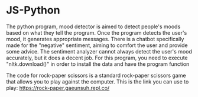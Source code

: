 # JS-Python

The python program, mood detector is aimed to detect people's moods based on what they tell the program. Once the program detects the user's mood, it generates appropriate messages. There is a chatbot specifically made for the "negative" sentiment, aiming to comfort the user and provide some advice. The sentiment analyzer cannot always detect the user's mood accurately, but it does a decent job. 
For this program, you need to execute "nltk.download()" in order to install the data and have the program function

The code for rock-paper scissors is a standard rock-paper scissors game that allows you to play against the computer. This is the link you can use to play: https://rock-paper.gaeunsuh.repl.co/

